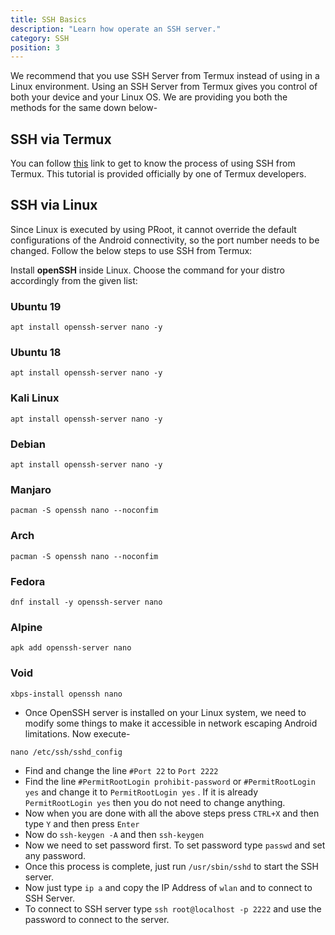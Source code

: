 ```yaml
---
title: SSH Basics 
description: "Learn how operate an SSH server."
category: SSH
position: 3
---
```


We recommend that you use SSH Server from Termux instead of using in a Linux environment. Using an SSH Server from
Termux gives you control of both your device and your Linux OS. We are providing you both the methods for the same down
below-

## SSH via Termux

You can follow [this](https://glow.li/technology/2015/11/06/run-an-ssh-server-on-your-android-with-termux/) link to get
to know the process of using SSH from Termux. This tutorial is provided officially by one of Termux developers.

## SSH via Linux

Since Linux is executed by using PRoot, it cannot override the default configurations of the Android connectivity, so
the port number needs to be changed. Follow the below steps to use SSH from Termux:

Install **openSSH** inside Linux. Choose the command for your distro accordingly from the given list:

### Ubuntu 19

```
apt install openssh-server nano -y
```

### Ubuntu 18

```
apt install openssh-server nano -y
```

### Kali Linux

```
apt install openssh-server nano -y
```

### Debian

```
apt install openssh-server nano -y
```

### Manjaro

```
pacman -S openssh nano --noconfim
```

### Arch

```
pacman -S openssh nano --noconfim
```

### Fedora

```
dnf install -y openssh-server nano
```

### Alpine

```
apk add openssh-server nano
```

### Void

```
xbps-install openssh nano
```

* Once OpenSSH server is installed on your Linux system, we need to modify some things to make it accessible in network
  escaping Android limitations. Now execute-

```
nano /etc/ssh/sshd_config 
```

* Find and change the line `#Port 22` to `Port 2222`
* Find the line `#PermitRootLogin prohibit-password`  or `#PermitRootLogin yes` and change it to `PermitRootLogin yes` .
  If it is already `PermitRootLogin yes` then you do not need to change anything.
* Now when you are done with all the above steps press `CTRL+X` and then type `Y` and then press `Enter`
* Now do `ssh-keygen -A` and then `ssh-keygen`
* Now we need to set password first. To set password type `passwd` and set any password.
* Once this process is complete, just run `/usr/sbin/sshd` to start the SSH server.
* Now just type `ip a` and copy the IP Address of `wlan` and to connect to SSH Server.
* To connect to SSH server type `ssh root@localhost -p 2222` and use the password to connect to the server.  